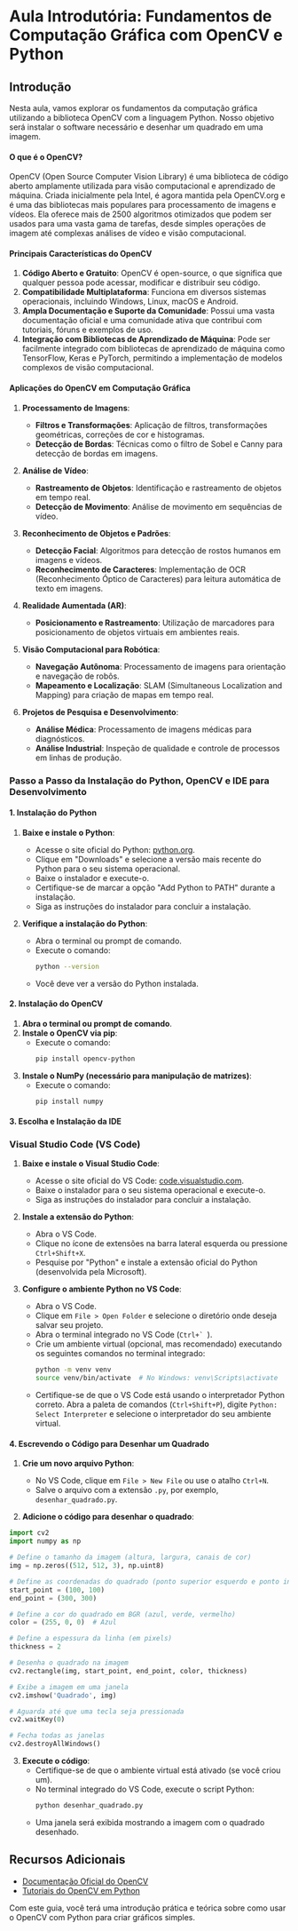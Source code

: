 
# Aula Introdutória: Fundamentos de Computação Gráfica com OpenCV e Python

## Introdução

Nesta aula, vamos explorar os fundamentos da computação gráfica utilizando a biblioteca OpenCV com a linguagem Python. Nosso objetivo será instalar o software necessário e desenhar um quadrado em uma imagem.

#### O que é o OpenCV?

OpenCV (Open Source Computer Vision Library) é uma biblioteca de código aberto amplamente utilizada para visão computacional e aprendizado de máquina. Criada inicialmente pela Intel, é agora mantida pela OpenCV.org e é uma das bibliotecas mais populares para processamento de imagens e vídeos. Ela oferece mais de 2500 algoritmos otimizados que podem ser usados para uma vasta gama de tarefas, desde simples operações de imagem até complexas análises de vídeo e visão computacional.

#### Principais Características do OpenCV

1. **Código Aberto e Gratuito**: OpenCV é open-source, o que significa que qualquer pessoa pode acessar, modificar e distribuir seu código.
2. **Compatibilidade Multiplataforma**: Funciona em diversos sistemas operacionais, incluindo Windows, Linux, macOS e Android.
3. **Ampla Documentação e Suporte da Comunidade**: Possui uma vasta documentação oficial e uma comunidade ativa que contribui com tutoriais, fóruns e exemplos de uso.
4. **Integração com Bibliotecas de Aprendizado de Máquina**: Pode ser facilmente integrado com bibliotecas de aprendizado de máquina como TensorFlow, Keras e PyTorch, permitindo a implementação de modelos complexos de visão computacional.

#### Aplicações do OpenCV em Computação Gráfica

1. **Processamento de Imagens**:
   - **Filtros e Transformações**: Aplicação de filtros, transformações geométricas, correções de cor e histogramas.
   - **Detecção de Bordas**: Técnicas como o filtro de Sobel e Canny para detecção de bordas em imagens.

2. **Análise de Vídeo**:
   - **Rastreamento de Objetos**: Identificação e rastreamento de objetos em tempo real.
   - **Detecção de Movimento**: Análise de movimento em sequências de vídeo.

3. **Reconhecimento de Objetos e Padrões**:
   - **Detecção Facial**: Algoritmos para detecção de rostos humanos em imagens e vídeos.
   - **Reconhecimento de Caracteres**: Implementação de OCR (Reconhecimento Óptico de Caracteres) para leitura automática de texto em imagens.

4. **Realidade Aumentada (AR)**:
   - **Posicionamento e Rastreamento**: Utilização de marcadores para posicionamento de objetos virtuais em ambientes reais.

5. **Visão Computacional para Robótica**:
   - **Navegação Autônoma**: Processamento de imagens para orientação e navegação de robôs.
   - **Mapeamento e Localização**: SLAM (Simultaneous Localization and Mapping) para criação de mapas em tempo real.

6. **Projetos de Pesquisa e Desenvolvimento**:
   - **Análise Médica**: Processamento de imagens médicas para diagnósticos.
   - **Análise Industrial**: Inspeção de qualidade e controle de processos em linhas de produção.

### Passo a Passo da Instalação do Python, OpenCV e IDE para Desenvolvimento

#### 1. Instalação do Python

1. **Baixe e instale o Python**:
   - Acesse o site oficial do Python: [python.org](https://www.python.org/).
   - Clique em "Downloads" e selecione a versão mais recente do Python para o seu sistema operacional.
   - Baixe o instalador e execute-o.
   - Certifique-se de marcar a opção "Add Python to PATH" durante a instalação.
   - Siga as instruções do instalador para concluir a instalação.

2. **Verifique a instalação do Python**:
   - Abra o terminal ou prompt de comando.
   - Execute o comando:
     ```bash
     python --version
     ```
   - Você deve ver a versão do Python instalada.

#### 2. Instalação do OpenCV

1. **Abra o terminal ou prompt de comando**.
2. **Instale o OpenCV via pip**:
   - Execute o comando:
     ```bash
     pip install opencv-python
     ```
3. **Instale o NumPy (necessário para manipulação de matrizes)**:
   - Execute o comando:
     ```bash
     pip install numpy
     ```

#### 3. Escolha e Instalação da IDE

### Visual Studio Code (VS Code)

1. **Baixe e instale o Visual Studio Code**:
   - Acesse o site oficial do VS Code: [code.visualstudio.com](https://code.visualstudio.com/).
   - Baixe o instalador para o seu sistema operacional e execute-o.
   - Siga as instruções do instalador para concluir a instalação.

2. **Instale a extensão do Python**:
   - Abra o VS Code.
   - Clique no ícone de extensões na barra lateral esquerda ou pressione `Ctrl+Shift+X`.
   - Pesquise por "Python" e instale a extensão oficial do Python (desenvolvida pela Microsoft).

3. **Configure o ambiente Python no VS Code**:
   - Abra o VS Code.
   - Clique em `File > Open Folder` e selecione o diretório onde deseja salvar seu projeto.
   - Abra o terminal integrado no VS Code (``Ctrl+` ``).
   - Crie um ambiente virtual (opcional, mas recomendado) executando os seguintes comandos no terminal integrado:
     ```bash
     python -m venv venv
     source venv/bin/activate  # No Windows: venv\Scripts\activate
     ```
   - Certifique-se de que o VS Code está usando o interpretador Python correto. Abra a paleta de comandos (`Ctrl+Shift+P`), digite `Python: Select Interpreter` e selecione o interpretador do seu ambiente virtual.

#### 4. Escrevendo o Código para Desenhar um Quadrado

1. **Crie um novo arquivo Python**:
   - No VS Code, clique em `File > New File` ou use o atalho `Ctrl+N`.
   - Salve o arquivo com a extensão `.py`, por exemplo, `desenhar_quadrado.py`.

2. **Adicione o código para desenhar o quadrado**:

```python
import cv2
import numpy as np

# Define o tamanho da imagem (altura, largura, canais de cor)
img = np.zeros((512, 512, 3), np.uint8)

# Define as coordenadas do quadrado (ponto superior esquerdo e ponto inferior direito)
start_point = (100, 100)
end_point = (300, 300)

# Define a cor do quadrado em BGR (azul, verde, vermelho)
color = (255, 0, 0)  # Azul

# Define a espessura da linha (em pixels)
thickness = 2

# Desenha o quadrado na imagem
cv2.rectangle(img, start_point, end_point, color, thickness)

# Exibe a imagem em uma janela
cv2.imshow('Quadrado', img)

# Aguarda até que uma tecla seja pressionada
cv2.waitKey(0)

# Fecha todas as janelas
cv2.destroyAllWindows()
```

3. **Execute o código**:
   - Certifique-se de que o ambiente virtual está ativado (se você criou um).
   - No terminal integrado do VS Code, execute o script Python:
     ```bash
     python desenhar_quadrado.py
     ```
   - Uma janela será exibida mostrando a imagem com o quadrado desenhado.


## Recursos Adicionais

- [Documentação Oficial do OpenCV](https://docs.opencv.org/)
- [Tutoriais do OpenCV em Python](https://opencv-python-tutroals.readthedocs.io/en/latest/py_tutorials/py_tutorials.html)

Com este guia, você terá uma introdução prática e teórica sobre como usar o OpenCV com Python para criar gráficos simples.
